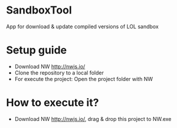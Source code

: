 # SandboxTool

App for download & update compiled versions of LOL sandbox 

# Setup guide
- Download NW http://nwjs.io/
- Clone the repository to a local folder
- For execute the project: Open the project folder with NW

# How to execute it?
- Download NW http://nwjs.io/, drag & drop this project to NW.exe
